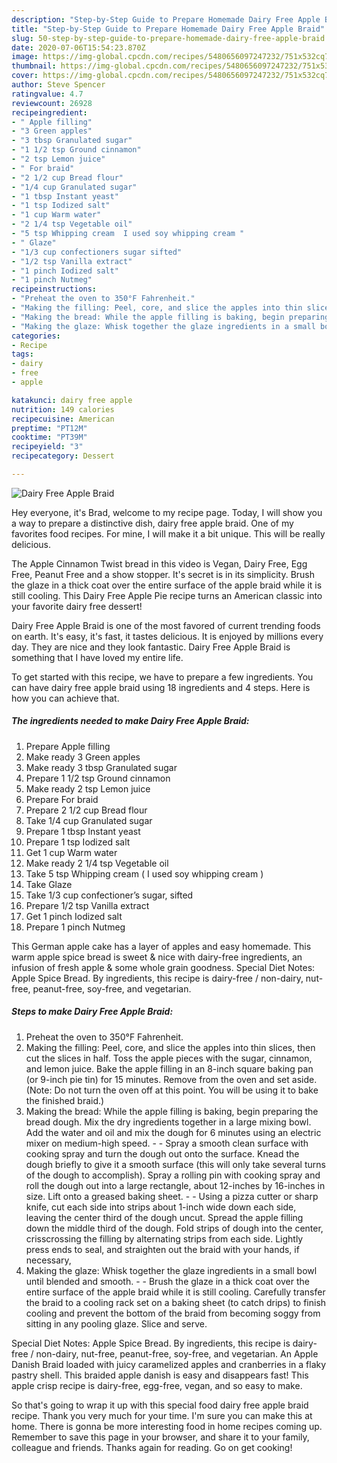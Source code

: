 ```yaml
---
description: "Step-by-Step Guide to Prepare Homemade Dairy Free Apple Braid"
title: "Step-by-Step Guide to Prepare Homemade Dairy Free Apple Braid"
slug: 50-step-by-step-guide-to-prepare-homemade-dairy-free-apple-braid
date: 2020-07-06T15:54:23.870Z
image: https://img-global.cpcdn.com/recipes/5480656097247232/751x532cq70/dairy-free-apple-braid-recipe-main-photo.jpg
thumbnail: https://img-global.cpcdn.com/recipes/5480656097247232/751x532cq70/dairy-free-apple-braid-recipe-main-photo.jpg
cover: https://img-global.cpcdn.com/recipes/5480656097247232/751x532cq70/dairy-free-apple-braid-recipe-main-photo.jpg
author: Steve Spencer
ratingvalue: 4.7
reviewcount: 26928
recipeingredient:
- " Apple filling"
- "3 Green apples"
- "3 tbsp Granulated sugar"
- "1 1/2 tsp Ground cinnamon"
- "2 tsp Lemon juice"
- " For braid"
- "2 1/2 cup Bread flour"
- "1/4 cup Granulated sugar"
- "1 tbsp Instant yeast"
- "1 tsp Iodized salt"
- "1 cup Warm water"
- "2 1/4 tsp Vegetable oil"
- "5 tsp Whipping cream  I used soy whipping cream "
- " Glaze"
- "1/3 cup confectioners sugar sifted"
- "1/2 tsp Vanilla extract"
- "1 pinch Iodized salt"
- "1 pinch Nutmeg"
recipeinstructions:
- "Preheat the oven to 350°F Fahrenheit."
- "Making the filling: Peel, core, and slice the apples into thin slices, then cut the slices in half. Toss the apple pieces with the sugar, cinnamon, and lemon juice. Bake the apple filling in an 8-inch square baking pan (or 9-inch pie tin) for 15 minutes. Remove from the oven and set aside. (Note: Do not turn the oven off at this point. You will be using it to bake the finished braid.)"
- "Making the bread: While the apple filling is baking, begin preparing the bread dough. Mix the dry ingredients together in a large mixing bowl. Add the water and oil and mix the dough for 6 minutes using an electric mixer on medium-high speed.  Spray a smooth clean surface with cooking spray and turn the dough out onto the surface. Knead the dough briefly to give it a smooth surface (this will only take several turns of the dough to accomplish). Spray a rolling pin with cooking spray and roll the dough out into a large rectangle, about 12-inches by 16-inches in size. Lift onto a greased baking sheet.  Using a pizza cutter or sharp knife, cut each side into strips about 1-inch wide down each side, leaving the center third of the dough uncut. Spread the apple filling down the middle third of the dough. Fold strips of dough into the center, crisscrossing the filling by alternating strips from each side. Lightly press ends to seal, and straighten out the braid with your hands, if necessary,"
- "Making the glaze: Whisk together the glaze ingredients in a small bowl until blended and smooth.  Brush the glaze in a thick coat over the entire surface of the apple braid while it is still cooling. Carefully transfer the braid to a cooling rack set on a baking sheet (to catch drips) to finish cooling and prevent the bottom of the braid from becoming soggy from sitting in any pooling glaze. Slice and serve."
categories:
- Recipe
tags:
- dairy
- free
- apple

katakunci: dairy free apple 
nutrition: 149 calories
recipecuisine: American
preptime: "PT12M"
cooktime: "PT39M"
recipeyield: "3"
recipecategory: Dessert

---
```



![Dairy Free Apple Braid](https://img-global.cpcdn.com/recipes/5480656097247232/751x532cq70/dairy-free-apple-braid-recipe-main-photo.jpg)

Hey everyone, it's Brad, welcome to my recipe page. Today, I will show you a way to prepare a distinctive dish, dairy free apple braid. One of my favorites food recipes. For mine, I will make it a bit unique. This will be really delicious.

The Apple Cinnamon Twist bread in this video is Vegan, Dairy Free, Egg Free, Peanut Free and a show stopper. It&#39;s secret is in its simplicity. Brush the glaze in a thick coat over the entire surface of the apple braid while it is still cooling. This Dairy Free Apple Pie recipe turns an American classic into your favorite dairy free dessert!

Dairy Free Apple Braid is one of the most favored of current trending foods on earth. It's easy, it's fast, it tastes delicious. It is enjoyed by millions every day. They are nice and they look fantastic. Dairy Free Apple Braid is something that I have loved my entire life.


To get started with this recipe, we have to prepare a few ingredients. You can have dairy free apple braid using 18 ingredients and 4 steps. Here is how you can achieve that.

<!--inarticleads1-->

##### The ingredients needed to make Dairy Free Apple Braid:

1. Prepare  Apple filling
1. Make ready 3 Green apples
1. Make ready 3 tbsp Granulated sugar
1. Prepare 1 1/2 tsp Ground cinnamon
1. Make ready 2 tsp Lemon juice
1. Prepare  For braid
1. Prepare 2 1/2 cup Bread flour
1. Take 1/4 cup Granulated sugar
1. Prepare 1 tbsp Instant yeast
1. Prepare 1 tsp Iodized salt
1. Get 1 cup Warm water
1. Make ready 2 1/4 tsp Vegetable oil
1. Take 5 tsp Whipping cream ( I used soy whipping cream )
1. Take  Glaze
1. Take 1/3 cup confectioner’s sugar, sifted
1. Prepare 1/2 tsp Vanilla extract
1. Get 1 pinch Iodized salt
1. Prepare 1 pinch Nutmeg


This German apple cake has a layer of apples and easy homemade. This warm apple spice bread is sweet &amp; nice with dairy-free ingredients, an infusion of fresh apple &amp; some whole grain goodness. Special Diet Notes: Apple Spice Bread. By ingredients, this recipe is dairy-free / non-dairy, nut-free, peanut-free, soy-free, and vegetarian. 

<!--inarticleads2-->

##### Steps to make Dairy Free Apple Braid:

1. Preheat the oven to 350°F Fahrenheit.
1. Making the filling: Peel, core, and slice the apples into thin slices, then cut the slices in half. Toss the apple pieces with the sugar, cinnamon, and lemon juice. Bake the apple filling in an 8-inch square baking pan (or 9-inch pie tin) for 15 minutes. Remove from the oven and set aside. (Note: Do not turn the oven off at this point. You will be using it to bake the finished braid.)
1. Making the bread: While the apple filling is baking, begin preparing the bread dough. Mix the dry ingredients together in a large mixing bowl. Add the water and oil and mix the dough for 6 minutes using an electric mixer on medium-high speed. -  - Spray a smooth clean surface with cooking spray and turn the dough out onto the surface. Knead the dough briefly to give it a smooth surface (this will only take several turns of the dough to accomplish). Spray a rolling pin with cooking spray and roll the dough out into a large rectangle, about 12-inches by 16-inches in size. Lift onto a greased baking sheet. -  - Using a pizza cutter or sharp knife, cut each side into strips about 1-inch wide down each side, leaving the center third of the dough uncut. Spread the apple filling down the middle third of the dough. Fold strips of dough into the center, crisscrossing the filling by alternating strips from each side. Lightly press ends to seal, and straighten out the braid with your hands, if necessary,
1. Making the glaze: Whisk together the glaze ingredients in a small bowl until blended and smooth. -  - Brush the glaze in a thick coat over the entire surface of the apple braid while it is still cooling. Carefully transfer the braid to a cooling rack set on a baking sheet (to catch drips) to finish cooling and prevent the bottom of the braid from becoming soggy from sitting in any pooling glaze. Slice and serve.


Special Diet Notes: Apple Spice Bread. By ingredients, this recipe is dairy-free / non-dairy, nut-free, peanut-free, soy-free, and vegetarian. An Apple Danish Braid loaded with juicy caramelized apples and cranberries in a flaky pastry shell. This braided apple danish is easy and disappears fast! This apple crisp recipe is dairy-free, egg-free, vegan, and so easy to make. 

So that's going to wrap it up with this special food dairy free apple braid recipe. Thank you very much for your time. I'm sure you can make this at home. There is gonna be more interesting food in home recipes coming up. Remember to save this page in your browser, and share it to your family, colleague and friends. Thanks again for reading. Go on get cooking!
